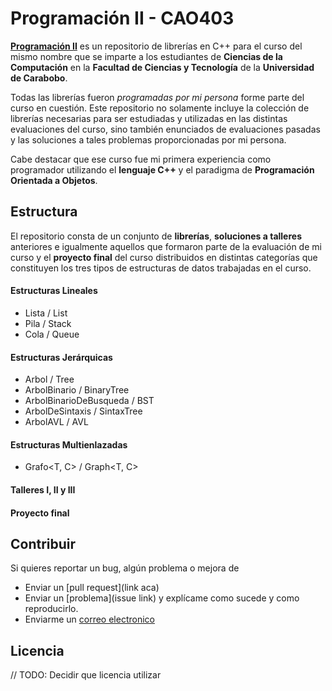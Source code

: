 # Programación II - CAO403

[**Programación II**](https://github.com/WilsenHernandez/Programacion-II) es un repositorio de librerías en C++ para el curso del mismo nombre que se imparte a los estudiantes de **Ciencias de la Computación** en la **Facultad de Ciencias y Tecnología** de la **Universidad de Carabobo**.

Todas las librerías fueron *programadas por mi persona* forme parte del curso en cuestión. Este repositorio no solamente incluye la colección de librerías necesarias para ser estudiadas y utilizadas en las distintas evaluaciones del curso, sino también enunciados de evaluaciones pasadas y las soluciones a tales problemas proporcionadas por mi persona.

Cabe destacar que ese curso fue mi primera experiencia como programador utilizando el **lenguaje C++** y el paradigma de **Programación Orientada a Objetos**.

## Estructura

El repositorio consta de un conjunto de **librerías**, **soluciones a talleres** anteriores e igualmente aquellos que formaron parte de la evaluación de mi curso y el **proyecto final** del curso distribuidos en distintas categorías que constituyen los tres tipos de estructuras de datos trabajadas en el curso.

#### Estructuras Lineales
* Lista<T> / List<T>
* Pila<T> / Stack<T>
* Cola<T> / Queue<T>

#### Estructuras Jerárquicas
* Arbol<T> / Tree<T>
* ArbolBinario<T> / BinaryTree<T>
* ArbolBinarioDeBusqueda<T> / BST<T>
* ArbolDeSintaxis<T> / SintaxTree<T>
* ArbolAVL<T> / AVL<T>

#### Estructuras Multienlazadas
* Grafo<T, C> / Graph<T, C>

#### Talleres I, II y III
#### Proyecto final

## Contribuir

Si quieres reportar un bug, algún problema o mejora de

* Enviar un [pull request](link aca)
* Enviar un [problema](issue link) y explícame como sucede y como reproducirlo.
* Enviarme un [correo electronico](mailto:wilsenh95@gmail.com)


## Licencia

// TODO: Decidir que licencia utilizar